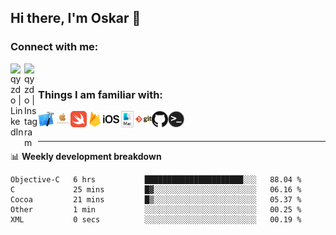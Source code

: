 
## Hi there, I'm Oskar 👋

### Connect with me:

[<img align="left" alt="qyzdo | LinkedIn" width="22px" src="https://cdn.jsdelivr.net/npm/simple-icons@v3/icons/linkedin.svg" />][linkedin]
[<img align="left" alt="qyzdo | Instagram" width="22px" src="https://cdn.jsdelivr.net/npm/simple-icons@v3/icons/instagram.svg" />][instagram]

<br />

### Things I am familiar with:

<img align="left" alt="XCode" width="26px" src="https://raw.githubusercontent.com/github/explore/80688e429a7d4ef2fca1e82350fe8e3517d3494d/topics/xcode/xcode.png" />
<img align="left" alt="Objective-c" width="26px" src="https://raw.githubusercontent.com/github/explore/80688e429a7d4ef2fca1e82350fe8e3517d3494d/topics/objective-c/objective-c.png" />
<img align="left" alt="Swift" width="26px" src="https://raw.githubusercontent.com/github/explore/80688e429a7d4ef2fca1e82350fe8e3517d3494d/topics/swift/swift.png" />
<img align="left" alt="Firebase" width="26px" src="https://raw.githubusercontent.com/github/explore/80688e429a7d4ef2fca1e82350fe8e3517d3494d/topics/firebase/firebase.png" />
<img align="left" alt="iOS" width="26px" src="https://raw.githubusercontent.com/github/explore/80688e429a7d4ef2fca1e82350fe8e3517d3494d/topics/ios/ios.png" />
<img align="left" alt="MacOS" width="26px" src="https://raw.githubusercontent.com/github/explore/80688e429a7d4ef2fca1e82350fe8e3517d3494d/topics/macos/macos.png" />
<img align="left" alt="Git" width="26px" src="https://raw.githubusercontent.com/github/explore/80688e429a7d4ef2fca1e82350fe8e3517d3494d/topics/git/git.png" />
<img align="left" alt="GitHub" width="26px" src="https://raw.githubusercontent.com/github/explore/78df643247d429f6cc873026c0622819ad797942/topics/github/github.png" />
<img align="left" alt="Terminal" width="26px" src="https://raw.githubusercontent.com/github/explore/80688e429a7d4ef2fca1e82350fe8e3517d3494d/topics/terminal/terminal.png" />

<br />
<br />

---

[instagram]: https://www.instagram.com/oskarr1337/
[linkedin]: https://www.linkedin.com/in/oskar-figiel-597246158/


📊 **Weekly development breakdown**
<!--START_SECTION:waka-->
```text
Objective-C   6 hrs           ██████████████████████░░░   88.04 % 
C             25 mins         █▓░░░░░░░░░░░░░░░░░░░░░░░   06.16 % 
Cocoa         21 mins         █▒░░░░░░░░░░░░░░░░░░░░░░░   05.37 % 
Other         1 min           ░░░░░░░░░░░░░░░░░░░░░░░░░   00.25 % 
XML           0 secs          ░░░░░░░░░░░░░░░░░░░░░░░░░   00.19 % 
```
<!--END_SECTION:waka-->
